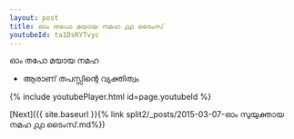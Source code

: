 ```yaml
---
layout: post
title: ഓം തപോ മയായ നമഹ ൧൧ ടൈംസ്
youtubeId: ta1DsRYTvyc
---
```

 
 
 ഓം തപോ മയായ നമഹ 
 
 -  ആരാണ് തപസ്സിന്റെ വ്യക്തിത്വം 
 
  
 
  
 
 
 
 
 
 


{% include youtubePlayer.html id=page.youtubeId %}
 
[Next]({{ site.baseurl }}{% link  split2/_posts/2015-03-07-ഓം സുയുക്തായ നമഹ ൧൧ ടൈംസ്.md%})
 

